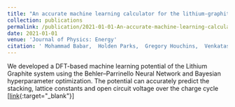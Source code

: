 ```yaml
---
title: "An accurate machine learning calculator for the lithium-graphite system"
collection: publications
permalink: /publication/2021-01-01-An-accurate-machine-learning-calculator-for-the-lithium-graphite-system
date: 2021-01-01
venue: 'Journal of Physics: Energy'
citation: ' Mohammad Babar,  Holden Parks,  Gregory Houchins,  Venkatasubramanian Viswanathan, &quot;An accurate machine learning calculator for the lithium-graphite system.&quot; Journal of Physics: Energy, 2021.'
---
```

We developed a DFT-based machine learning potential of the Lithium Graphite system using the Behler–Parrinello Neural Network and Bayesian hyperparameter optimization. The potential can accurately predict the stacking, lattice constants and open circuit voltage over the charge cycle \[[link](https://iopscience.iop.org/article/10.1088/2515-7655/abc96f){:target="_blank"}\]
